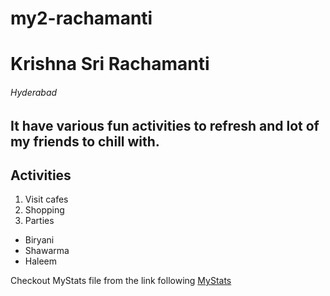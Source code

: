 # my2-rachamanti
# Krishna Sri Rachamanti
###### Hyderabad
It have various **fun activities** to refresh and lot of my **friends** to chill with.
-----------

## Activities
1. Visit cafes
2. Shopping
3. Parties

* Biryani
* Shawarma
* Haleem

Checkout MyStats file from the link following
[MyStats](https://github.com/KrishnaSriR/my2-rachamanti/blob/main/MyStats.md)

